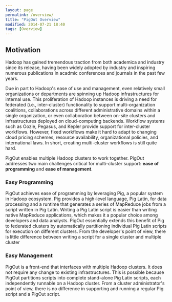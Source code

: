 ```yaml
---
layout: page
permalink: /overview/
title: "PigOut Overview"
modified: 2014-07-21 18:40
tags: [Overview]
---
```


## Motivation

Hadoop has gained tremendous traction from both academica and industry
since its release, having been widely adopted by industry and inspiring
numerous publications in acadmic conferences and journals in the past
few years. 

Due in part to Hadoop's ease of use and management,
even relatively small organizations or departments are spinning
up Hadoop infrastructures for internal use. This proliferation
of Hadoop instances is driving a need for federated (i.e.,
inter-cluster) functionality to support multi-organization coalitions,
collaborations across different administrative domains
within a single organization, or even collaboration between on-site
clusters and infrastructures deployed on cloud-computing
backends. Workflow systems such as Oozie, Pegasus, and Kepler
provide support for inter-cluster workflows. However, fixed
workflows make it hard to adapt to changing cloud pricing
schemes, resource availability, organizational policies, and
international laws. In short, creating multi-cluster workflows
is still quite hard.

PigOut enables multiple Hadoop clusters to work together. PigOut addresses
two main challenges critical for multi-cluster support:
**ease of programming** and **ease of management**.

### Easy Programming

PigOut achieves ease of programming by leveraging Pig, a popular system in
Hadoop ecosystem. Pig provides a high-level language, Pig Latin, for data
processing and a runtime that generates a series of MapReduce jobs from a
script written in Pig Latin. 
Writing a Pig Latin script is easier than writing native MapReduce
applications, which makes it a popular choice among developers and data
analysts. PigOut essentially extends this benefit of Pig to federated
clusters by automatically partitioning individual Pig Latin scripts for
execution on different clusters. From the developer's point of
view, there is little difference between writing a script for a
single cluster and multiple cluster

### Easy Management

PigOut is a front-end that interfaces with multiple Hadoop clusters. 
It does not require any change to existing infrastructures. This is
possible because PigOut partitions scripts into complete stand-alone 
Pig Latin scripts, each independently runnable on a Hadoop cluster. 
From a cluster administrator's point of view, there is no difference
in supporting and running a regular Pig script and a PigOut script.
